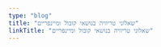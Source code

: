 ```yaml
---
type: "blog"
title: "שאלוני טריוויה בנושאי קובול ומיינפריים"
linkTitle: "שאלוני טריוויה בנושאי קובול ומיינפריים"
---
```

